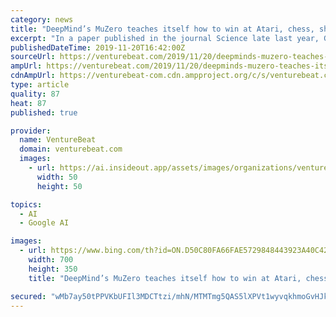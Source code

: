 ```yaml
---
category: news
title: "DeepMind’s MuZero teaches itself how to win at Atari, chess, shogi, and Go"
excerpt: "In a paper published in the journal Science late last year, Google parent company Alphabet’s DeepMind detailed AlphaZero, an AI system that could teach itself how to master the game of chess, a Japanese variant of chess called shogi, and the Chinese board game Go. In each case, it beat a world champion, demonstrating a knack for learning two ..."
publishedDateTime: 2019-11-20T16:42:00Z
sourceUrl: https://venturebeat.com/2019/11/20/deepminds-muzero-teaches-itself-how-to-win-at-atari-chess-shogi-and-go/
ampUrl: https://venturebeat.com/2019/11/20/deepminds-muzero-teaches-itself-how-to-win-at-atari-chess-shogi-and-go/amp/
cdnAmpUrl: https://venturebeat-com.cdn.ampproject.org/c/s/venturebeat.com/2019/11/20/deepminds-muzero-teaches-itself-how-to-win-at-atari-chess-shogi-and-go/amp/
type: article
quality: 87
heat: 87
published: true

provider:
  name: VentureBeat
  domain: venturebeat.com
  images:
    - url: https://ai.insideout.app/assets/images/organizations/venturebeat.com-50x50.jpg
      width: 50
      height: 50

topics:
  - AI
  - Google AI

images:
  - url: https://www.bing.com/th?id=ON.D50C80FA66FAE5729848443923A40C42
    width: 700
    height: 350
    title: "DeepMind’s MuZero teaches itself how to win at Atari, chess, shogi, and Go"

secured: "wMb7ay50tPPVKbUFIl3MDCTtzi/mhN/MTMTmg5QAS5lXPVt1wyvqkhmoGvHJkWYHxQr0oyW0NPWAOZ5zkpNGsbvTApfRdPTwZRskdsjkGkCrp7WCt4gh6oY9WVzGXWOSQVUIdFeIC7dElitLLSkJsaVRJuLBsqoQ0CaVoPRidk60MHyBA7R3Ur74Dr3kUjoOJ6Ii2eiomEDP76OrrhWcUZE00x82MXzFF8Fl6sEelnSxXuJFnI76hGu0Fi/jiio5yKYmZ42hJ7SVmEvX24kkZA==;25iSZ7B/rgWs4WxuPJ3Sig=="
---
```


